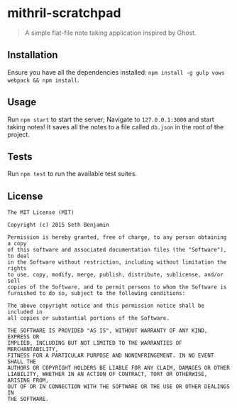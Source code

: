 # mithril-scratchpad
> A simple flat-file note taking application inspired by Ghost.

## Installation
Ensure you have all the dependencies installed: `npm install -g gulp vows webpack && npm install`.

## Usage
Run `npm start` to start the server; Navigate to `127.0.0.1:3000` and start taking notes! It saves all the notes to a file called `db.json` in the root of the project.

## Tests
Run `npm test` to run the available test suites.

## License
```
The MIT License (MIT)

Copyright (c) 2015 Seth Benjamin

Permission is hereby granted, free of charge, to any person obtaining a copy
of this software and associated documentation files (the "Software"), to deal
in the Software without restriction, including without limitation the rights
to use, copy, modify, merge, publish, distribute, sublicense, and/or sell
copies of the Software, and to permit persons to whom the Software is
furnished to do so, subject to the following conditions:

The above copyright notice and this permission notice shall be included in
all copies or substantial portions of the Software.

THE SOFTWARE IS PROVIDED "AS IS", WITHOUT WARRANTY OF ANY KIND, EXPRESS OR
IMPLIED, INCLUDING BUT NOT LIMITED TO THE WARRANTIES OF MERCHANTABILITY,
FITNESS FOR A PARTICULAR PURPOSE AND NONINFRINGEMENT. IN NO EVENT SHALL THE
AUTHORS OR COPYRIGHT HOLDERS BE LIABLE FOR ANY CLAIM, DAMAGES OR OTHER
LIABILITY, WHETHER IN AN ACTION OF CONTRACT, TORT OR OTHERWISE, ARISING FROM,
OUT OF OR IN CONNECTION WITH THE SOFTWARE OR THE USE OR OTHER DEALINGS IN
THE SOFTWARE.

```
